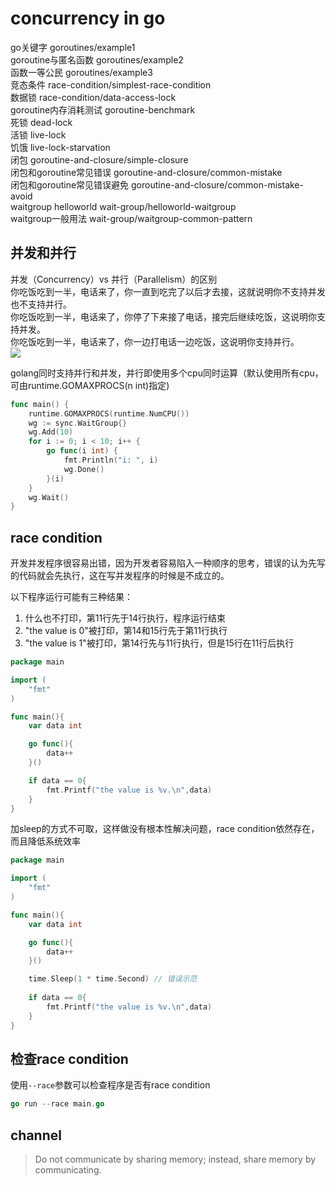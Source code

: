 # concurrency in go
go关键字 goroutines/example1  
goroutine与匿名函数 goroutines/example2    
函数一等公民  goroutines/example3  
竞态条件 race-condition/simplest-race-condition  
数据锁 race-condition/data-access-lock  
goroutine内存消耗测试  goroutine-benchmark  
死锁 dead-lock  
活锁 live-lock  
饥饿 live-lock-starvation  
闭包 goroutine-and-closure/simple-closure  
闭包和goroutine常见错误 goroutine-and-closure/common-mistake  
闭包和goroutine常见错误避免 goroutine-and-closure/common-mistake-avoid  
waitgroup helloworld wait-group/helloworld-waitgroup  
waitgroup一般用法 wait-group/waitgroup-common-pattern  



## 并发和并行
并发（Concurrency）vs 并行（Parallelism）的区别  
你吃饭吃到一半，电话来了，你一直到吃完了以后才去接，这就说明你不支持并发也不支持并行。  
你吃饭吃到一半，电话来了，你停了下来接了电话，接完后继续吃饭，这说明你支持并发。  
你吃饭吃到一半，电话来了，你一边打电话一边吃饭，这说明你支持并行。  
![](https://i.imgur.com/us17QJ2.jpg)

golang同时支持并行和并发，并行即使用多个cpu同时运算（默认使用所有cpu，可由runtime.GOMAXPROCS(n int)指定)  
``` go
func main() {
	runtime.GOMAXPROCS(runtime.NumCPU())
	wg := sync.WaitGroup{}
	wg.Add(10)
	for i := 0; i < 10; i++ {
		go func(i int) {
			fmt.Println("i: ", i)
			wg.Done()
		}(i)
	}
	wg.Wait()
}
```

## race condition
开发并发程序很容易出错，因为开发者容易陷入一种顺序的思考，错误的认为先写的代码就会先执行，这在写并发程序的时候是不成立的。  

以下程序运行可能有三种结果：  
1. 什么也不打印，第11行先于14行执行，程序运行结束  
2. "the value is 0"被打印，第14和15行先于第11行执行  
3. "the value is 1"被打印，第14行先与11行执行，但是15行在11行后执行  

``` go
package main

import (
	"fmt"
)

func main(){
	var data int

	go func(){
		data++
	}()

	if data == 0{
		fmt.Printf("the value is %v.\n",data)
	}
}

```

加sleep的方式不可取，这样做没有根本性解决问题，race condition依然存在，而且降低系统效率  
``` go
package main

import (
	"fmt"
)

func main(){
	var data int

	go func(){
		data++
	}()

    time.Sleep(1 * time.Second) // 错误示范
    
	if data == 0{
		fmt.Printf("the value is %v.\n",data)
	}
}
```

## 检查race condition
使用`--race`参数可以检查程序是否有race condition  
``` go
go run --race main.go 
```

## channel
> Do not communicate by sharing memory; instead, share memory by communicating.

